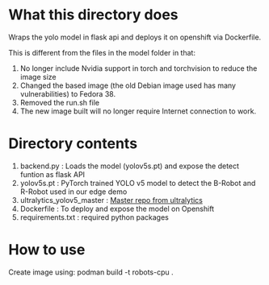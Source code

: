 # What this directory does 
Wraps the yolo model in flask api and deploys it on openshift via Dockerfile. 

This is different from the files in the model folder in that:
1. No longer include Nvidia support in torch and torchvision to reduce the image size
2. Changed the based image (the old Debian image used has many vulnerabilities) to Fedora 38.
3. Removed the run.sh file
4. The new image built will no longer require Internet connection to work.

# Directory contents
1. backend.py : Loads the model (yolov5s.pt) and expose the detect funtion as flask API  
2. yolov5s.pt : PyTorch trained YOLO v5 model to detect the B-Robot and R-Robot used in our edge demo 
3. ultralytics_yolov5_master : [Master repo from ultralytics](https://github.com/ultralytics/yolov5)  
4. Dockerfile : To deploy and expose the model on Openshift  
5. requirements.txt : required python packages


# How to use
Create image using:
podman build -t robots-cpu .



